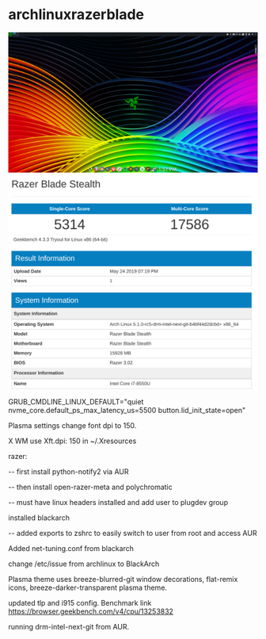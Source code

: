 # archlinuxrazerblade
![Screenshot](screen.png)
![Screenshot](geekbench-1.png)

GRUB_CMDLINE_LINUX_DEFAULT="quiet nvme_core.default_ps_max_latency_us=5500 button.lid_init_state=open"

Plasma settings change font dpi to 150.

X WM use Xft.dpi: 150 in ~/.Xresources

razer:
  
--  first install python-notify2 via AUR
  
--  then install open-razer-meta and polychromatic
  
--  must have linux headers installed and add user to plugdev group  

installed blackarch

 -- added exports to zshrc to easily switch to user from root and access AUR

Added net-tuning.conf from blackarch

change /etc/issue from archlinux to BlackArch

Plasma theme uses breeze-blurred-git window decorations, flat-remix icons, breeze-darker-transparent plasma theme.

updated tlp and i915 config.  Benchmark link https://browser.geekbench.com/v4/cpu/13253832

running drm-intel-next-git from AUR.



